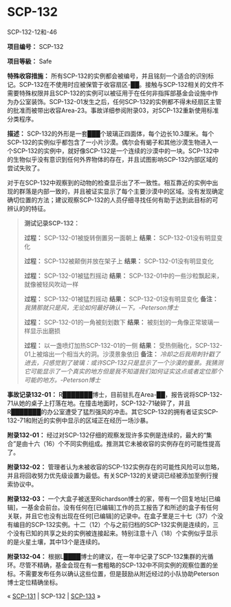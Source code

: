 # SCP-132
                        




SCP-132-12和-46



**项目编号：** SCP-132

**项目等級：** Safe

**特殊收容措施：** 所有SCP-132的实例都会被编号，并且铭刻一个适合的识别标记。SCP-132在不使用时应被保管于收容扇区-██。接触与SCP-132相关的文件不需要特殊权限并且SCP-132的实例可以被征用于在任何非指挥部基金会设施中作为办公室装饰。SCP-132-01发生之后，任何SCP-132的实例都不得未经扇区主管的批准而被带出收容Area-23。事故详细参阅附录03，对SCP-132重新使用标准分类程序。

**描述：** SCP-132的外形是一套███个玻璃正四面体，每个边长10.3厘米。每个SCP-132的实例似乎都包含了一小片沙漠。偶尔会有蝎子和其他沙漠生物进入一个SCP-132的实例中，就好像SCP-132是一个连续的沙漠中的一块。SCP-132中的生物似乎没有意识到任何外界物体的存在，并且试图影响SCP-132内部区域的尝试失败了。

对于在SCP-132中观察到的动物的检查显示出了不一致性。相互靠近的实例中出现的群落是内部一致的，并且被证实显示了每个主要沙漠中的区域。没有发现确定确切位置的方法；建议观察SCP-132的人员仔细寻找任何有助于达到此目标的可辨认的的特征。


> **测试记录SCP-132：** 
> 
> **过程：** SCP-132-01被旋转倒置另一面朝上
**结果：** SCP-132-01没有明显变化
> 
> **过程：** SCP-132被颠倒并放在架子上
**结果：** SCP-132-01没有明显变化
> 
> **过程：** SCP-132-01被猛烈摇动
**结果：** SCP-132-01中的一些沙粒飘起来，就像被轻风吹动一样
> 
> **过程：** SCP-132-01被猛烈摇动
**结果：** SCP-132-01没有明显变化
**备注：** *我猜那就只是风，无论如何最好确认一下。-Peterson博士* 
> 
> **过程：** SCP-132-01的一角被刻划数下
**结果：** 被刻划的一角像正常玻璃一样显示出磨损
> 
> **过程：** 以一盏喷灯加热SCP-132-01的一侧
**结果：** 受热侧融化，SCP-132-01上被熔出一个相当大的洞。沙漠景象依旧
**备注：** *冷却之后我用刺针戳了进去，只感觉到了玻璃：或许SCP-132只是显示了一个沙漠的蜃景。我猜测它可能显示了一个真实的地方但是我不知道我们如何证实这点或者定位那个可能的地方。-Peterson博士* 
> 

**事故记录132-01：** R███████博士，目前驻扎在Area-██，报告说将SCP-132-71从她的桌子上打落在地。在撞击地面时，SCP-132-71破碎了，并且R███████的办公室遭受了猛烈强风的冲击。其它SCP-132的拥有者证实SCP-132-71和附近的实例中显示的区域正在经历一场沙暴。

**附录132-01：** 经过对SCP-132仔细的观察发现许多实例是连续的，最大的“集合”是由十六（16）个不同实例组成。推测其它未被收容的实例存在的可能性提高了。

**附录132-02：** 管理者认为未被收容的SCP-132实例存在的可能性风险可以忽略，并且将回收努力优先级设置为最低。有关SCP-132的关键词已经被添加至例行搜索协议中。

**附录132-03：** 一个大盒子被送至Richardson博士的家，带有一个回复地址[已编辑]，一基金会前台。没有任何在[已编辑]工作的员工报告了和所述的盒子有任何关联，并且它也没有出现在任何[已编辑]的记录中。在盒子里是三十七（37）个没有编目的SCP-132实例。十二（12）个与之前归档的SCP-132实例是连续的，三个没有已知的共享之处的实例被连接起来。特别注意十八（18）个实例似乎显示的是火星土壤，其中13个是连续的。

**附录132-04：** 根据L████博士的建议，在一年中记录了SCP-132集群的光循环。尽管不精确，基金会现在有一套粗略的SCP-132中不同实例的观察位置的坐标。不需要发布任务以确认这些位置，但是鼓励从附近经过的小队协助Peterson博士定位精确坐标。



« [SCP-131](/scp-131) | SCP-132 | [SCP-133](/scp-133) »





                    